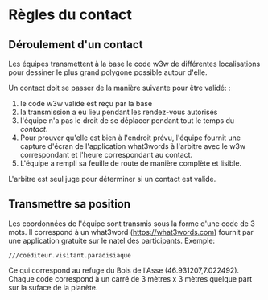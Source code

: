 # Règles du contact

## Déroulement d'un contact

Les équipes transmettent à la base le code w3w de différentes localisations pour dessiner le plus grand polygone possible autour d'elle.

Un contact doit se passer de la manière suivante pour être validé: :
1) le code w3w valide est reçu par la base
2) la transmission a eu lieu pendant les rendez-vous autorisés
3) l'équipe n'a pas le droit de se déplacer pendant tout le temps du *contact*.
4) Pour prouver qu'elle est bien à l'endroit prévu, l'équipe fournit une capture d'écran de l'application what3words à l'arbitre avec le w3w correspondant et l'heure correspondant au contact.
5) L'équipe a rempli sa feuille de route de manière complète et lisible.

L'arbitre est seul juge pour déterminer si un contact est valide.


## Transmettre sa position

Les coordonnées de l'équipe sont transmis sous la forme d'une code de 3 mots. Il correspond à un what3word (https://what3words.com) fournit par une application gratuite sur le natel des participants. Exemple:

    ///coéditeur.visitant.paradisiaque

Ce qui correspond au refuge du Bois de l'Asse (46.931207,7.022492). Chaque code correspond à un carré de 3 mètres x 3 mètres quelque part sur la suface de la planète.
